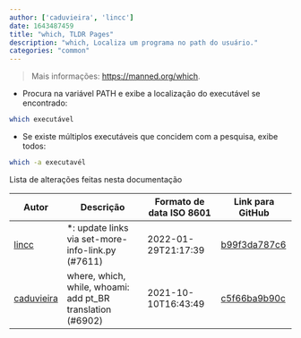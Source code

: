 ```yaml
---
author: ['caduvieira', 'lincc']
date: 1643487459
title: "which, TLDR Pages"
description: "which, Localiza um programa no path do usuário."
categories: "common"
---
```

> Mais informações: <https://manned.org/which>.

- Procura na variável PATH e exibe a localização do executável se encontrado:

```bash
which executável
```

- Se existe múltiplos executáveis que concidem com a pesquisa, exibe todos:

```bash
which -a executavél
```
Lista de alterações feitas nesta documentação


Autor | Descrição | Formato de data ISO 8601 | Link para GitHub
------|-----|-----|-----
[lincc](mailto:46962923+blueskyson@users.noreply.github.com) | *: update links via set-more-info-link.py (#7611) | 2022-01-29T21:17:39 | [b99f3da787c6](https://github.com/tldr-pages/tldr/commit/b99f3da787c6f43a545b9cb5ebd8265b1367fbc4)
[caduvieira](mailto:3831408+caduvieira@users.noreply.github.com) | where, which, while, whoami: add pt_BR translation (#6902) | 2021-10-10T16:43:49 | [c5f66ba9b90c](https://github.com/tldr-pages/tldr/commit/c5f66ba9b90c9ac5b595930d20f31734234e5bb4)

